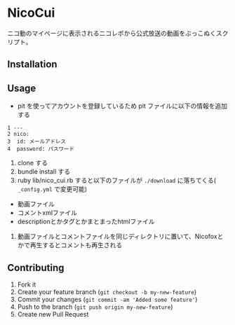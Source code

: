 # NicoCui

ニコ動のマイページに表示されるニコレポから公式放送の動画をぶっこぬくスクリプト。

## Installation

## Usage

- pit を使ってアカウントを登録しているため pit ファイルに以下の情報を追加する

```
1 ---
2 nico:
3  id: メールアドレス
4  password: パスワード
```

1. clone する
1. bundle install する
1. ruby lib/nico_cui.rb すると以下のファイルが `./download` に落ちてくる( `_config.yml` で変更可能)
  - 動画ファイル
  - コメントxmlファイル
  - descriptionとかタグとかまとまったhtmlファイル
1. 動画ファイルとコメントファイルを同じディレクトリに置いて、Nicofoxとかで再生するとコメントも再生される

## Contributing

1. Fork it
2. Create your feature branch (`git checkout -b my-new-feature`)
3. Commit your changes (`git commit -am 'Added some feature'`)
4. Push to the branch (`git push origin my-new-feature`)
5. Create new Pull Request
